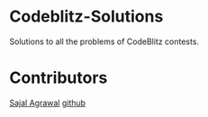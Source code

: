 # Codeblitz-Solutions
Solutions to all the problems of CodeBlitz contests.

# Contributors
[Sajal Agrawal](mailto:sajal.agrawal1997@gmail.com) [github](https://github.com/sajalagrawal)

